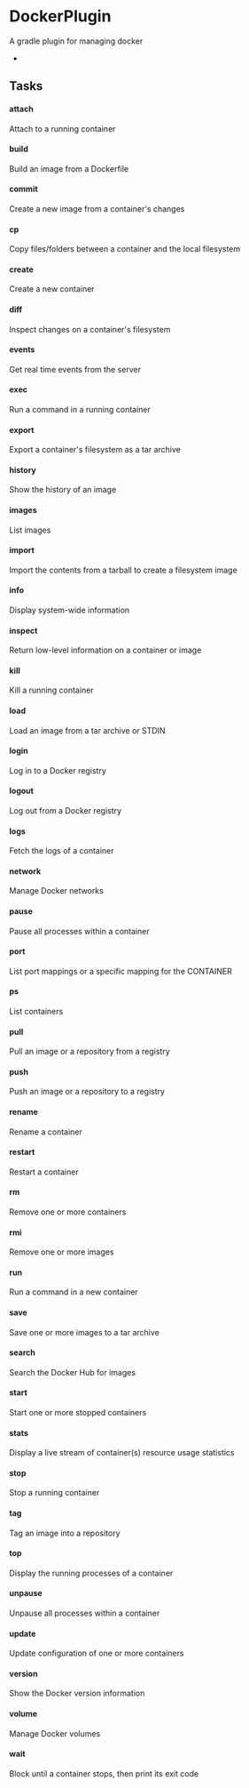DockerPlugin
============

A gradle plugin for managing docker

- 

## Tasks

#### attach
Attach to a running container

#### build
Build an image from a Dockerfile

#### commit
Create a new image from a container's changes

#### cp
Copy files/folders between a container and the local filesystem

#### create
Create a new container

#### diff
Inspect changes on a container's filesystem

#### events
Get real time events from the server

#### exec    
Run a command in a running container

#### export
Export a container's filesystem as a tar archive

#### history
Show the history of an image

#### images
List images

#### import
Import the contents from a tarball to create a filesystem image

#### info
Display system-wide information

#### inspect
Return low-level information on a container or image

#### kill
Kill a running container

#### load
Load an image from a tar archive or STDIN

#### login
Log in to a Docker registry

#### logout
Log out from a Docker registry

#### logs
Fetch the logs of a container

#### network
Manage Docker networks

#### pause
Pause all processes within a container

#### port
List port mappings or a specific mapping for the CONTAINER

#### ps
List containers

#### pull
Pull an image or a repository from a registry

#### push
Push an image or a repository to a registry

#### rename
Rename a container

#### restart
Restart a container

#### rm
Remove one or more containers

#### rmi
Remove one or more images

#### run
Run a command in a new container

#### save
Save one or more images to a tar archive

#### search
Search the Docker Hub for images

#### start
Start one or more stopped containers

#### stats
Display a live stream of container(s) resource usage statistics

#### stop
Stop a running container

#### tag
Tag an image into a repository

#### top
Display the running processes of a container

#### unpause
Unpause all processes within a container

#### update
Update configuration of one or more containers

#### version
Show the Docker version information

#### volume
Manage Docker volumes

#### wait
Block until a container stops, then print its exit code


